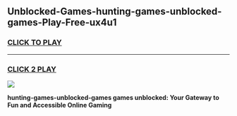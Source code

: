 
## Unblocked-Games-hunting-games-unblocked-games-Play-Free-ux4u1
<h3>
<a href="https://premium76.site?title=hunting-games-unblocked-games&ref=23A">CLICK TO PLAY</a></h3>
<hr>

<h3>
<a href="https://premium76.site?title=hunting-games-unblocked-games&ref=23A">CLICK 2 PLAY</a>
  
</h3>

<a href="https://premium76.site?title=hunting-games-unblocked-games&ref=23A"><img src="https://clearcache.store/games.png"></a>


**hunting-games-unblocked-games games unblocked: Your Gateway to Fun and Accessible Online Gaming**
